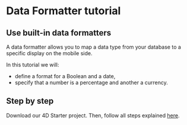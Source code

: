 # Data Formatter tutorial

## Use built-in data formatters

A data formatter allows you to map a data type from your database to a specific display on the mobile side.

In this tutorial we will:
* define a format for a Boolean and a date,
* specify that a number is a percentage and another a currency.

## Step by step

Download our 4D Starter project. Then, follow all steps explained [here](https://developer.4d.com/go-mobile/docs/tutorials/data-formatter/use-data-formatter).
